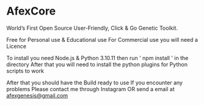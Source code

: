# AfexCore
World’s First Open Source User-Friendly, Click &amp; Go Genetic Toolkit.

Free for Personal use & Educational use For Commercial use you will need a Licence

To install you need Node.js & Python 3.10.11 then run ' npm install ' in the directory
After that you will need to install the python plugins for Python scripts to work

After that you should have the Build ready to use If you encounter any problems Please contact me through Instagram OR send a email at afexgenesis@gmail.com
